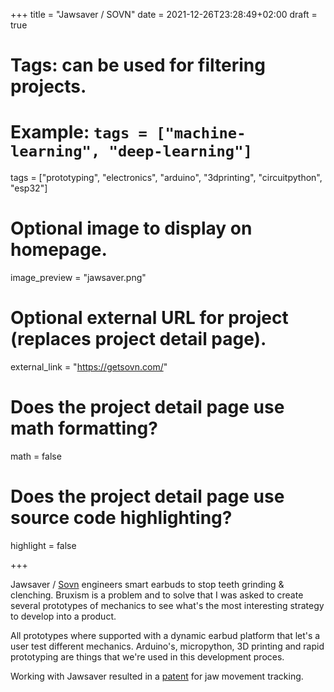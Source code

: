 +++
title = "Jawsaver / SOVN"
date = 2021-12-26T23:28:49+02:00
draft = true

# Tags: can be used for filtering projects.
# Example: `tags = ["machine-learning", "deep-learning"]`
tags = ["prototyping", "electronics", "arduino", "3dprinting", "circuitpython", "esp32"]

# Optional image to display on homepage.
image_preview = "jawsaver.png"

# Optional external URL for project (replaces project detail page).
external_link = "https://getsovn.com/"

# Does the project detail page use math formatting?
math = false

# Does the project detail page use source code highlighting?
highlight = false

+++

Jawsaver / [Sovn](https://getsovn.com/) engineers smart earbuds to stop teeth grinding & clenching. Bruxism is a problem and to solve that I was asked to create several prototypes of mechanics to see what's the most interesting strategy to develop into a product. 

All prototypes where supported with a dynamic earbud platform that let's a user test different mechanics. Arduino's, micropython, 3D printing and rapid prototyping are things that we're used in this development proces.

Working with Jawsaver resulted in a [patent](https://patents.google.com/patent/WO2023099429A1/) for jaw movement tracking.